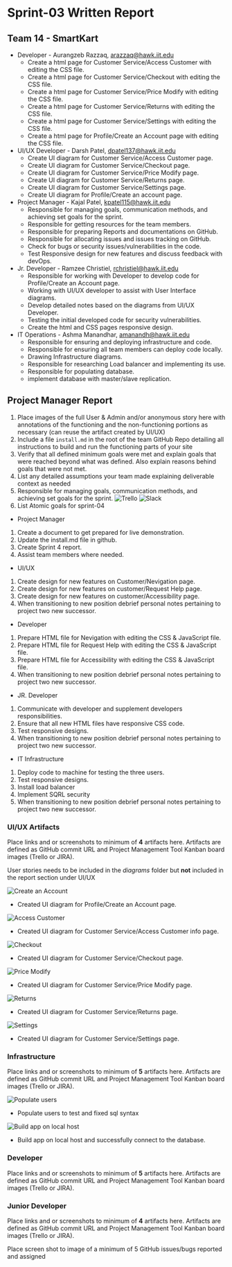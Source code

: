 # Sprint-03 Written Report

## Team 14 - SmartKart

* Developer - Aurangzeb Razzaq, arazzaq@hawk.iit.edu
  * Create a html page for Customer Service/Access Customer with editing the CSS file.
  * Create a html page for Customer Service/Checkout with editing the CSS file.
  * Create a html page for Customer Service/Price Modify with editing the CSS file.
  * Create a html page for Customer Service/Returns with editing the CSS file.
  * Create a html page for Customer Service/Settings with editing the CSS file.
  * Create a html page for Profile/Create an Account page with editing the CSS file.
* UI/UX Developer - Darsh Patel, dpatel137@hawk.iit.edu 
  * Create UI diagram for Customer Service/Access Customer page.
  * Create UI diagram for Customer Service/Checkout page.
  * Create UI diagram for Customer Service/Price Modify page.
  * Create UI diagram for Customer Service/Returns page.
  * Create UI diagram for Customer Service/Settings page.
  * Create UI diagram for Profile/Create an account page.
* Project Manager - Kajal Patel, kpatel115@hawk.iit.edu
  * Responsible for managing goals, communication methods, and achieving set goals for the sprint.
  * Responsible for getting resources for the team members. 
  * Responsible for preparing Reports and documentations on GitHub.
  * Responsible for allocating issues and issues tracking on GitHub.
  * Check for bugs or security issues/vulnerabilities in the code.
  * Test Responsive design for new features and discuss feedback with devOps.
* Jr. Developer - Ramzee Christiel, rchristiel@hawk.iit.edu 
  * Responsible for working with Developer to develop code for Profile/Create an Account page.
  * Working with UI/UX developer to assist with User Interface diagrams.
  * Develop detailed notes based on the diagrams from UI/UX Developer.
  * Testing the initial developed code for security vulnerabilities.
  * Create the html and CSS pages responsive design.
* IT Operations - Ashma Manandhar, amanandh@hawk.iit.edu
  * Responsible for ensuring and deploying infrastructure and code.
  * Responsible for ensuring all team members can deploy code locally.
  * Drawing Infrastructure diagrams.
  * Responsible for researching Load balancer and implementing its use.
  * Responsible for populating database.
  * implement database with master/slave replication.

## Project Manager Report

1. Place images of the full User & Admin and/or anonymous story here with annotations of the functioning and the non-functioning portions as necessary (can reuse the artifact created by UI/UX)
1. Include a file  ```install.md``` in the root of the team GitHub Repo detailing all instructions to build and run the functioning parts of your site
1. Verify that all defined minimum goals were met and explain goals that were reached beyond what was defined.  Also explain reasons behind goals that were not met.
1. List any detailed assumptions your team made explaining deliverable context as needed
1. Responsible for managing goals, communication methods, and achieving set goals for the sprint.
  ![Trello](../webApp/trello.png)
  ![Slack](../webApp/slack.png)
1. List Atomic goals for sprint-04
* Project Manager
1. Create a document to get prepared for live demonstration.  
2. Update the install.md file in github. 
3. Create Sprint 4 report.
4. Assist team members where needed.
* UI/UX 
1. Create design for new features on Customer/Nevigation page.
2. Create design for new features on customer/Request Help page.
3. Create design for new features on customer/Accessibility page.
4. When transitioning to new position debrief personal notes pertaining to project two new successor.
* Developer
1. Prepare HTML file for Nevigation with editing the CSS & JavaScript file.
2. Prepare HTML file for Request Help with editing the CSS & JavaScript file.
3. Prepare HTML file for Accessibility with editing the CSS & JavaScript file.
4. When transitioning to new position debrief personal notes pertaining to project two new successor.
* JR. Developer
1. Communicate with developer and supplement developers responsibilities.
2. Ensure that all new HTML files have responsive CSS code.
3. Test responsive designs.
4. When transitioning to new position debrief personal notes pertaining to project two new successor.
* IT Infrastructure
1. Deploy code to machine for testing the three users.
2. Test responsive designs.
3. Install load balancer
4. Implement SQRL security
5. When transitioning to new position debrief personal notes pertaining to project two new successor.


### UI/UX Artifacts

Place links and or screenshots to minimum of **4** artifacts here. Artifacts are defined as GitHub commit URL and Project Management Tool Kanban board images (Trello or JIRA).

User stories needs to be included in the *diagrams* folder but **not** included in the report section under UI/UX

![Create an Account](../webApp/create_account.png)
* Created UI diagram for Profile/Create an Account page.

![Access Customer](../webApp/access_customer.png)
* Created UI diagram for Customer Service/Access Customer info page.

![Checkout](../webApp/checkout.png)
* Created UI diagram for Customer Service/Checkout page.

![Price Modify](../webApp/price_modify.png)
* Created UI diagram for Customer Service/Price Modify page.

![Returns](../webApp/returns.png)
* Created UI diagram for Customer Service/Returns page.

![Settings](../webApp/settings.png)
* Created UI diagram for Customer Service/Settings page.

### Infrastructure

Place links and or screenshots to minimum of **5** artifacts here. Artifacts are defined as GitHub commit URL and Project Management Tool Kanban board images (Trello or JIRA).

![Populate users](../webApp/sqlUsers.png)
* Populate users to test and fixed sql syntax 

![Build app on local host](../webApp/buildApp.png)
* Build app on local host and successfully connect to the database.


### Developer

Place links and or screenshots to minimum of **5** artifacts here. Artifacts are defined as GitHub commit URL and Project Management Tool Kanban board images (Trello or JIRA).

### Junior Developer

Place links and or screenshots to minimum of **4** artifacts here.  Artifacts are defined as GitHub commit URL and Project Management Tool Kanban board images (Trello or JIRA).

Place screen shot to image of a minimum of 5 GitHub issues/bugs reported and assigned
